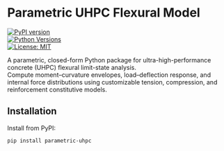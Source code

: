 # Parametric UHPC Flexural Model

[![PyPI version](https://badge.fury.io/py/parametric-uhpc.svg)](https://pypi.org/project/parametric-uhpc)  
[![Python Versions](https://img.shields.io/pypi/pyversions/parametric-uhpc)](https://pypi.org/project/parametric-uhpc)  
[![License: MIT](https://img.shields.io/badge/license-MIT-blue.svg)](LICENSE)

A parametric, closed-form Python package for ultra-high-performance concrete (UHPC) flexural limit-state analysis.  
Compute moment–curvature envelopes, load–deflection response, and internal force distributions using customizable tension, compression, and reinforcement constitutive models.

## Installation

Install from PyPI:

```bash
pip install parametric-uhpc

